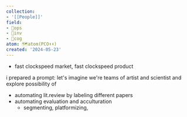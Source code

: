 ```yaml
---
collection:
- '[[People]]'
field:
- 🐙ops
- 🐢inv
- 👾cog
atom: 🗺️atom(PCO⬆️⬇️)
created: '2024-05-23'
---
```


- fast clockspeed market, fast clockspeed product



i prepared a prompt:
let's imagine we're teams of artist and scientist and explore possibility of

- automating lit.review by labeling different papers
- automating evaluation and acculturation 
	- segmenting, platformizing, 
